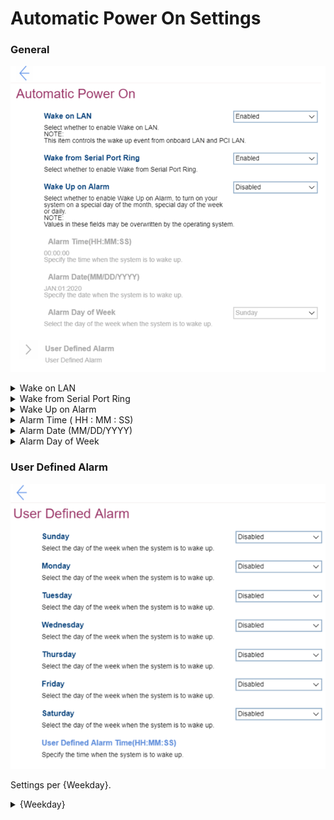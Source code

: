 # Automatic Power On Settings #
### General ###
![](./img/autopoweron.png)

<details><summary>Wake on LAN</summary>
One of 2 states:

1. **Enabled** – Wake on LAN (Local Area Network) is enabled. Default.
2. Disabled – Wake on LAN is disabled.

**Note**. This item controls the wake up event from onboard LAN (Local Area Network) and PCI (Peripheral Component Interconnect) LAN.

| WMI Setting name | Values | SVP Req'd | AMD/Intel |
|:---|:---|:---|:---|
|  |  |  | Both |
</details>


<details><summary>Wake from Serial Port Ring</summary>
One of 2 states:

1. **Enabled** – Default. 
2. Disabled

| WMI Setting name | Values | SVP Req'd | AMD/Intel |
|:---|:---|:---|:---|
|  |  |  | Both |
</details>


<details><summary>Wake Up on Alarm </summary>
One of 5 options to select whether to enable Wake Up on Alarm, to turn on your system on a special day of the month, special day of the week or daily:

1. **Disabled** - the system will not turn on automatically. Default. 
2. Single Event - the system will turn on one-time on the specified day and time. 
3. Daily Event - the system will turn on every day at the specified time.
4. Weekly Event - the system will turn on every week on the specified day and time.
5. User Defined - this option enables `User Defined Alarm` group of settings. 

**Note**. Values in these fields may be overwritten by the operating system. 

| WMI Setting name | Values | SVP Req'd | AMD/Intel |
|:---|:---|:---|:---|
|  |  |  | Both |
</details>


<details><summary>Alarm Time ( HH : MM : SS)</summary>
Field to select the exact time for the system to turn on. <br>

Active when `Wake Up on Alarm` has one of the values:

* Single Event
* Daily Event
* Weekly Event

Possible values:

1.	**00 : 00 : 00** – Default
2.	HH : MM : SS<br>
    a. HH - Hour:  00 ~ 23<br>
    b. MM - Minute:  00 ~ 59<br>
    c. SS - Second:  00 ~ 59<br>

| WMI Setting name | Values | SVP Req'd | AMD/Intel |
|:---|:---|:---|:---|
|  |  |  | Both |
</details>


<details><summary>Alarm Date (MM/DD/YYYY) </summary>
Field to select the exact day for the system to turn on.<br> 

Active only when `Wake Up on Alarm` has value `Single Event`. <br>
Possible values:

1.	**01/01/YYYY** – Default.
2.	MM/DD/YYYY:<br>
    a. MM – Months: January to December <br>
    b. DD – Date: 1 ~ 31 <br>
    c. YYYY – Year: 1980 ~ 2099 <br>

| WMI Setting name | Values | SVP Req'd | AMD/Intel |
|:---|:---|:---|:---|
|  |  |  | Both |
</details>


<details><summary>Alarm Day of Week</summary>
Field to select the exact day for the system to turn on. <br>

Active only when `Wake Up on Alarm` has value `Weekly Event`.<br>
Possible values:

1. **Sunday** – Default
2. Monday
3. Tuesday
4. Wednesday
5. Thursday
6. Friday
7. Saturday

| WMI Setting name | Values | SVP Req'd | AMD/Intel |
|:---|:---|:---|:---|
|  |  |  | Both |
</details>


### User Defined Alarm ###
![](./img/userdefinedalarm.png)

Settings per {Weekday}.

<details><summary>{Weekday}</summary>
One of 2 states to select:

1. **Off** - the system will not turn on automatically on this day of the week. Default.
2. On – the system will turn on automatically on this day of the week.

| WMI Setting name | Values | SVP Req'd | AMD/Intel |
   |:---|:---|:---|:---|
|   |   | No | Both |
</details>